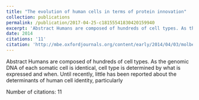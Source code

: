 ```yaml
---
title: "The evolution of human cells in terms of protein innovation"
collection: publications
permalink: /publication/2017-04-25-c18155541830420159940
excerpt: 'Abstract Humans are composed of hundreds of cell types. As the genomic DNA of each somatic cell is identical, cell type is determined by what is expressed and when. Until recently, little has been reported about the determinants of human cell identity, particularly '
date: 2014
citations: '11'
citation: 'http://mbe.oxfordjournals.org/content/early/2014/04/03/molbev.mst139.short'
---
```

Abstract Humans are composed of hundreds of cell types. As the genomic DNA of each somatic cell is identical, cell type is determined by what is expressed and when. Until recently, little has been reported about the determinants of human cell identity, particularly 

Number of citations: 11
